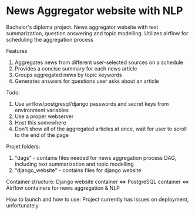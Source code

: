 # News Aggregator website with NLP
Bachelor's diploma project. News aggregator website with text summarization, question answering and topic modelling. Utilizes airflow for scheduling the aggregation process

Features
1) Aggregates news from different user-selected sources on a schedule
2) Provides a concise summary for each news article
3) Groups aggregated news by topic keywords
4) Generates answers for questions user asks about an article

Todo:
1) Use airflow/postgresql/django passwords and secret keys from environment variables
2) Use a proper webserver
3) Host this somewhere
4) Don't show all of the aggregated articles at once, wait for user to scroll to the end of the page

Projet folders:
1) "dags" - contains files needed for news aggregation process DAG, including text summarization and topic modelling
2) "django_website" - contains files for django website

Container structure:
Django website container <=> PostgreSQL container <=> Airflow containers for news aggregation & NLP

How to launch and how to use:
Project currently has issues on deployment, unfortunately
